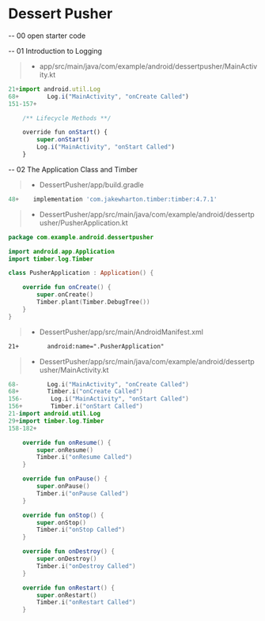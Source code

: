﻿# Dessert Pusher

-- 00 open starter code

-- 01 Introduction to Logging

> - app/src/main/java/com/example/android/dessertpusher/MainActivity.kt

```ts
21+import android.util.Log
68+        Log.i("MainActivity", "onCreate Called")
151-157+

    /** Lifecycle Methods **/

    override fun onStart() {
        super.onStart()
        Log.i("MainActivity", "onStart Called")
    }
```

-- 02 The Application Class and Timber

> - DessertPusher/app/build.gradle

```ts
48+    implementation 'com.jakewharton.timber:timber:4.7.1'
```

> - DessertPusher/app/src/main/java/com/example/android/dessertpusher/PusherApplication.kt

```kt
package com.example.android.dessertpusher

import android.app.Application
import timber.log.Timber

class PusherApplication : Application() {

    override fun onCreate() {
        super.onCreate()
        Timber.plant(Timber.DebugTree())
    }
}
```

> - DessertPusher/app/src/main/AndroidManifest.xml

```xml
21+        android:name=".PusherApplication"
```

> - DessertPusher/app/src/main/java/com/example/android/dessertpusher/MainActivity.kt

```kt
68-        Log.i("MainActivity", "onCreate Called")
68+        Timber.i("onCreate Called")
156-        Log.i("MainActivity", "onStart Called")
156+        Timber.i("onStart Called")
21-import android.util.Log
29+import timber.log.Timber
158-182+

    override fun onResume() {
        super.onResume()
        Timber.i("onResume Called")
    }

    override fun onPause() {
        super.onPause()
        Timber.i("onPause Called")
    }

    override fun onStop() {
        super.onStop()
        Timber.i("onStop Called")
    }

    override fun onDestroy() {
        super.onDestroy()
        Timber.i("onDestroy Called")
    }

    override fun onRestart() {
        super.onRestart()
        Timber.i("onRestart Called")
    }
```